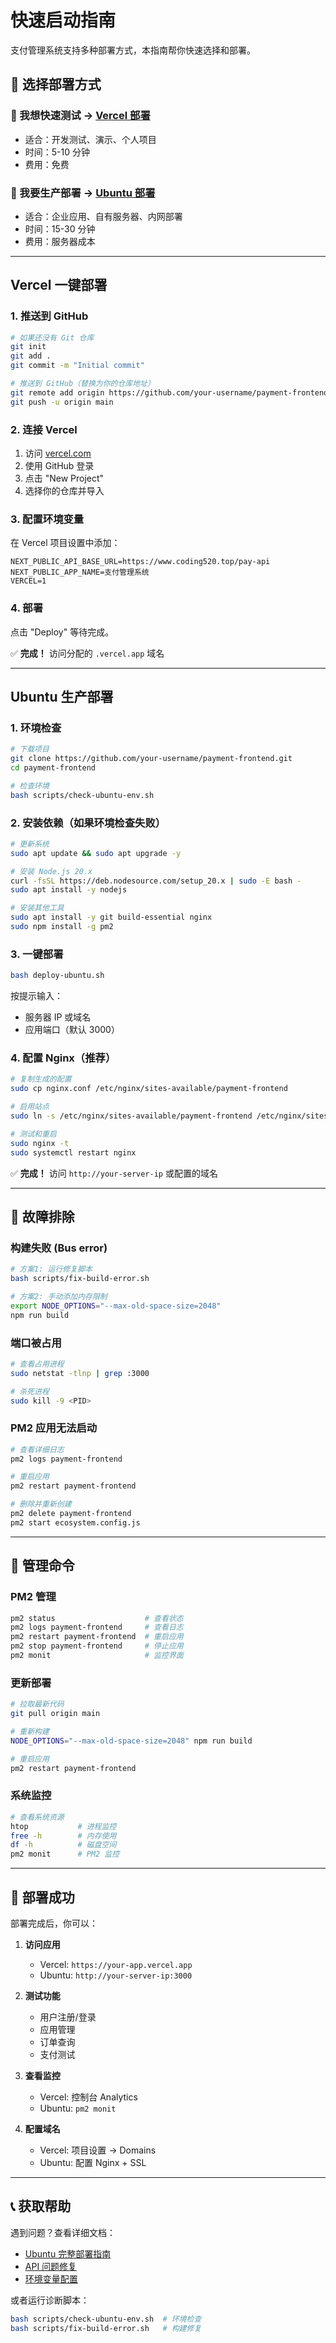 # 快速启动指南

支付管理系统支持多种部署方式，本指南帮你快速选择和部署。

## 🎯 选择部署方式

### 🚀 我想快速测试 → [Vercel 部署](#vercel-一键部署)
- 适合：开发测试、演示、个人项目
- 时间：5-10 分钟
- 费用：免费

### 🏢 我要生产部署 → [Ubuntu 部署](#ubuntu-生产部署)
- 适合：企业应用、自有服务器、内网部署
- 时间：15-30 分钟
- 费用：服务器成本

---

## Vercel 一键部署

### 1. 推送到 GitHub
```bash
# 如果还没有 Git 仓库
git init
git add .
git commit -m "Initial commit"

# 推送到 GitHub（替换为你的仓库地址）
git remote add origin https://github.com/your-username/payment-frontend.git
git push -u origin main
```

### 2. 连接 Vercel
1. 访问 [vercel.com](https://vercel.com)
2. 使用 GitHub 登录
3. 点击 "New Project"
4. 选择你的仓库并导入

### 3. 配置环境变量
在 Vercel 项目设置中添加：
```
NEXT_PUBLIC_API_BASE_URL=https://www.coding520.top/pay-api
NEXT_PUBLIC_APP_NAME=支付管理系统
VERCEL=1
```

### 4. 部署
点击 "Deploy" 等待完成。

✅ **完成！** 访问分配的 `.vercel.app` 域名

---

## Ubuntu 生产部署

### 1. 环境检查
```bash
# 下载项目
git clone https://github.com/your-username/payment-frontend.git
cd payment-frontend

# 检查环境
bash scripts/check-ubuntu-env.sh
```

### 2. 安装依赖（如果环境检查失败）
```bash
# 更新系统
sudo apt update && sudo apt upgrade -y

# 安装 Node.js 20.x
curl -fsSL https://deb.nodesource.com/setup_20.x | sudo -E bash -
sudo apt install -y nodejs

# 安装其他工具
sudo apt install -y git build-essential nginx
sudo npm install -g pm2
```

### 3. 一键部署
```bash
bash deploy-ubuntu.sh
```

按提示输入：
- 服务器 IP 或域名
- 应用端口（默认 3000）

### 4. 配置 Nginx（推荐）
```bash
# 复制生成的配置
sudo cp nginx.conf /etc/nginx/sites-available/payment-frontend

# 启用站点
sudo ln -s /etc/nginx/sites-available/payment-frontend /etc/nginx/sites-enabled/

# 测试和重启
sudo nginx -t
sudo systemctl restart nginx
```

✅ **完成！** 访问 `http://your-server-ip` 或配置的域名

---

## 🔧 故障排除

### 构建失败 (Bus error)
```bash
# 方案1: 运行修复脚本
bash scripts/fix-build-error.sh

# 方案2: 手动添加内存限制
export NODE_OPTIONS="--max-old-space-size=2048"
npm run build
```

### 端口被占用
```bash
# 查看占用进程
sudo netstat -tlnp | grep :3000

# 杀死进程
sudo kill -9 <PID>
```

### PM2 应用无法启动
```bash
# 查看详细日志
pm2 logs payment-frontend

# 重启应用
pm2 restart payment-frontend

# 删除并重新创建
pm2 delete payment-frontend
pm2 start ecosystem.config.js
```

---

## 📱 管理命令

### PM2 管理
```bash
pm2 status                    # 查看状态
pm2 logs payment-frontend     # 查看日志
pm2 restart payment-frontend  # 重启应用
pm2 stop payment-frontend     # 停止应用
pm2 monit                     # 监控界面
```

### 更新部署
```bash
# 拉取最新代码
git pull origin main

# 重新构建
NODE_OPTIONS="--max-old-space-size=2048" npm run build

# 重启应用
pm2 restart payment-frontend
```

### 系统监控
```bash
# 查看系统资源
htop           # 进程监控
free -h        # 内存使用
df -h          # 磁盘空间
pm2 monit      # PM2 监控
```

---

## 🎉 部署成功

部署完成后，你可以：

1. **访问应用**
   - Vercel: `https://your-app.vercel.app`
   - Ubuntu: `http://your-server-ip:3000`

2. **测试功能**
   - 用户注册/登录
   - 应用管理
   - 订单查询
   - 支付测试

3. **查看监控**
   - Vercel: 控制台 Analytics
   - Ubuntu: `pm2 monit`

4. **配置域名**
   - Vercel: 项目设置 → Domains
   - Ubuntu: 配置 Nginx + SSL

---

## 📞 获取帮助

遇到问题？查看详细文档：
- [Ubuntu 完整部署指南](UBUNTU_DEPLOYMENT.md)
- [API 问题修复](API_FIX_GUIDE.md)
- [环境变量配置](VERCEL_ENV_SETUP.md)

或者运行诊断脚本：
```bash
bash scripts/check-ubuntu-env.sh  # 环境检查
bash scripts/fix-build-error.sh   # 构建修复
```
